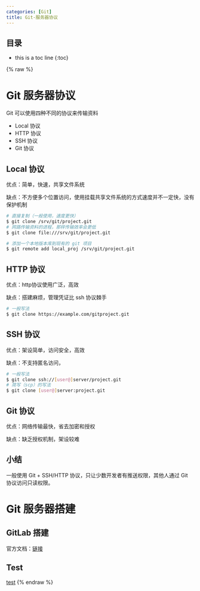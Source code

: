 ```yaml
---
categories: [Git]
title: Git-服务器协议
---
```


## 目录
+ this is a toc line
{:toc}

{% raw %}

# Git 服务器协议
Git 可以使用四种不同的协议来传输资料
+ Local 协议
+ HTTP 协议
+ SSH 协议
+ Git 协议

## Local 协议
优点：简单，快速，共享文件系统

缺点：不方便多个位置访问，使用挂载共享文件系统的方式速度并不一定快，没有保护机制

```bash
# 直接复制（一般使用，速度更快）
$ git clone /srv/git/project.git
# 网路传输资料的进程，那样传输效率会更低
$ git clone file:///srv/git/project.git

# 添加一个本地版本库到现有的 git 项目
$ git remote add local_proj /srv/git/project.git
```

## HTTP 协议
优点：http协议使用广泛，高效

缺点：搭建麻烦，管理凭证比 ssh 协议棘手

```bash
# 一般写法
$ git clone https://example.com/gitproject.git
```

## SSH 协议
优点：架设简单，访问安全，高效

缺点：不支持匿名访问，

```bash
# 一般写法
$ git clone ssh://[user@]server/project.git
# 简写（scp）的写法
$ git clone [user@]server:project.git
```

## Git 协议
优点：网络传输最快，省去加密和授权

缺点：缺乏授权机制，架设较难


## 小结
一般使用 Git + SSH/HTTP 协议，只让少数开发者有推送权限，其他人通过 Git 协议访问只读权限。


# Git 服务器搭建
## GitLab 搭建

官方文档：[链接](
https://git-scm.com/book/zh/v2/%E6%9C%8D%E5%8A%A1%E5%99%A8%E4%B8%8A%E7%9A%84-Git-GitLab)


## Test
[test](test.html)
{% endraw %}
